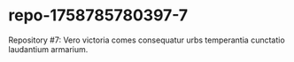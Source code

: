 # repo-1758785780397-7
Repository #7: Vero victoria comes consequatur urbs temperantia cunctatio laudantium armarium.
